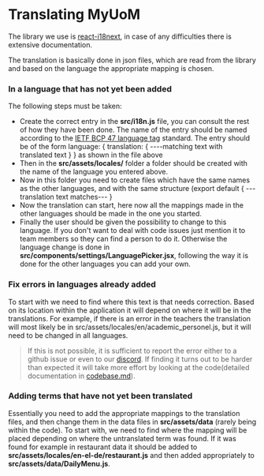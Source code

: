 # Translating MyUoM

The library we use is [react-i18next](https://react.i18next.com/), in case of any difficulties there is extensive documentation.

The translation is basically done in json files, which are read from the library and based on the language the appropriate mapping is chosen.

### In a language that has not yet been added

The following steps must be taken:

-   Create the correct entry in the **src/i18n.js** file, you can consult the rest of how they have been done. The name of the entry should be named according to the [IETF BCP 47 language tag](https://en.wikipedia.org/wiki/IETF_language_tag#List_of_common_primary_language_subtags) standard.
    The entry should be of the form language: { translation: {
    ----matching text with translated text
    }
    } as shown in the file above
-   Then in the **src/assets/locales/** folder a folder should be created with the name of the language you entered above.
-   Now in this folder you need to create files which have the same names as the other languages, and with the same structure (export default { ---translation text matches--- }
-   Now the translation can start, here now all the mappings made in the other languages should be made in the one you started.
-   Finally the user should be given the possibility to change to this language. If you don't want to deal with code issues just mention it to team members so they can find a person to do it. Otherwise the language change is done in **src/components/settings/LanguagePicker.jsx**, following the way it is done for the other languages you can add your own.

### Fix errors in languages already added

To start with we need to find where this text is that needs correction. Based on its location within the application it will depend on where it will be in the translations. For example, if there is an error in the teachers the translation will most likely be in src/assets/locales/en/academic_personel.js, but it will need to be changed in all languages.

> If this is not possible, it is sufficient to report the error either to a github issue or even to our [discord](https://discord.gg/nzMJpRYxp6).
> If finding it turns out to be harder than expected it will take more effort by looking at the code(detailed documentation in [codebase.md](codebase.md)).

### Adding terms that have not yet been translated

Essentially you need to add the appropriate mappings to the translation files, and then change them in the data files in **src/assets/data** (rarely being within the code).
To start with, we need to find where the mapping will be placed depending on where the untranslated term was found. If it was found for example in restaurant data it should be added to **src/assets/locales/en-el-de/restaurant.js** and then added appropriately to **src/assets/data/DailyMenu.js**.
